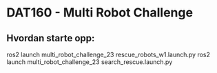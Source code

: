 # DAT160 - Multi Robot Challenge

## Hvordan starte opp:

ros2 launch multi_robot_challenge_23 rescue_robots_w1.launch.py
ros2 launch multi_robot_challenge_23 search_rescue.launch.py
